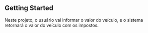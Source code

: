 ## Getting Started

Neste projeto, o usuário vai informar o valor do veículo, e o sistema retornará o valor do veículo com os impostos.